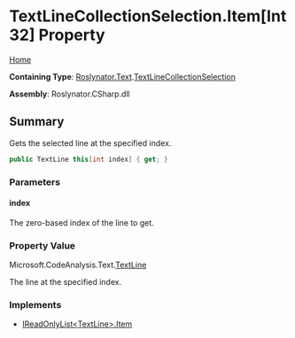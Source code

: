 # TextLineCollectionSelection\.Item\[Int32\] Property

[Home](../../../../README.md)

**Containing Type**: [Roslynator.Text](../../README.md)\.[TextLineCollectionSelection](../README.md)

**Assembly**: Roslynator\.CSharp\.dll

## Summary

Gets the selected line at the specified index\.

```csharp
public TextLine this[int index] { get; }
```

### Parameters

#### index



The zero\-based index of the line to get\. 

### Property Value

Microsoft\.CodeAnalysis\.Text\.[TextLine](https://docs.microsoft.com/en-us/dotnet/api/microsoft.codeanalysis.text.textline)

The line at the specified index\.

### Implements

* [IReadOnlyList\<TextLine>.Item](https://docs.microsoft.com/en-us/dotnet/api/system.collections.generic.ireadonlylist-1.item)
